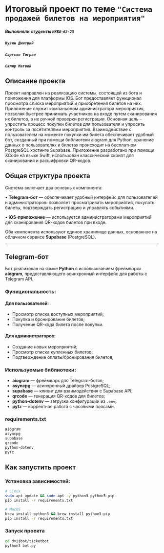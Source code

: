 # Итоговый проект по теме `"Система продажей билетов на мероприятия"`
##### Выполняли студенты `ИКБО-62-23`
##### `Кузин Дмитрий`
##### `Саргсян Тигран`
##### `Скляр Матвей`

## Описание проекта
Проект направлен на реализацию системы, состоящей из бота и приложения для платформы IOS. Бот предоставляет функционал просмотра списка мероприятий и приобретения билетов на них. Приложение служит компаньоном администратора мероприятия, позволяя быстрее принимать участников на входе путем сканирования их билетов, а не ручной проверки регистрации. Основная цель – упростить процесс покупки билетов для пользователя и упросить контроль за посетителями мероприятия. Взаимодействие с пользователем на моменте покупки им билета обеспечивает удобный бот, созданный при помощи библиотеки aiogram для Python, хранение данных о пользователях и билетах происходит на бесплатном PostgreSQL хостинге Supabase. Приложение разработано при помощи XCode на языке Swift, использован классический скрипт для сканирования и расшифровки QR-кодов.


## Общая структура проекта

Система включает два основных компонента:

  • **Telegram-бот** — обеспечивает удобный интерфейс для пользователей и администраторов: позволяет просматривать мероприятия, покупать билеты, подтверждать регистрацию и управлять событиями.
 
  • **iOS-приложение** — используется администраторами мероприятий для сканирования QR-кодов билетов при входе.

Оба компонента используют единое хранилище данных, основанное на облачном сервисе **Supabase** (PostgreSQL).

---

## Telegram-бот

Бот реализован на языке **Python** с использованием фреймворка **aiogram**, предоставляющего асинхронный интерфейс для работы с Telegram API.

### Функциональность:

#### Для пользователей:
- Просмотр списка доступных мероприятий;
- Покупка и бронирование билетов;
- Получение QR-кода билета после покупки.

#### Для администраторов:
- Создание новых мероприятий;
- Просмотр списка купленных билетов;
- Подтверждение оплаты/бронирования билетов;

### Используемые библиотеки:

- **aiogram** — фреймворк для Telegram-ботов;
- **asyncpg** — асинхронный драйвер PostgreSQL;
- **supabase** — клиент для взаимодействия с Supabase API;
- **qrcode** — генерация QR-кодов для билетов;
- **python-dotenv** — загрузка конфигурации из `.env`;
- **pytz** — корректная работа с часовыми поясами.

### requirements.txt

```txt
aiogram
asyncpg
supabase
qrcode
python-dotenv
pytz
```

## Как запустить проект
### Установка зависимостей:

```bash
# Linux
sudo apt update && sudo apt -y python3 python3-pip
pip install -r requirements.txt

# MacOS
brew install python3 && brew install python3-pip
pip install -r requirements.txt
```

### Запуск проекта

```bash
cd dvijbot/ticketbot
python3 bot.py
```



